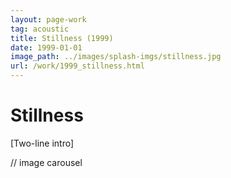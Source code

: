 ```yaml
---
layout: page-work
tag: acoustic
title: Stillness (1999)
date: 1999-01-01
image_path: ../images/splash-imgs/stillness.jpg
url: /work/1999_stillness.html
---
```

# Stillness
[Two-line intro]

// image carousel
